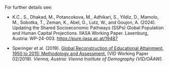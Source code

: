 
For further details see:

* K.C., S., Dhakad, M., Potancokova, M., Adhikari, S., Yildiz, D., Mamolo, M., Sobotka, T., Zeman, K., Abel, G., Lutz, W., and Goujon, A. (2024). Updating the Shared Socioeconomic Pathways (SSPs) Global Population and Human Capital Projections. IIASA Working Paper. Laxenburg, Austria: WP-24-003. https://pure.iiasa.ac.at/19487

* Speringer et al. (2019). <a href="https://www.oeaw.ac.at/fileadmin/subsites/Institute/VID/IMG/Publications/Working_Papers/WP2019_02.pdf" target="_blank">Global Reconstruction of Educational Attainment, 1950 to 2015: Methodology and Assessment.</a> (VID Working Paper 02/2019). *Vienna, Austria: Vienna Institute of Demography (VID/O&Auml;AW)*.
